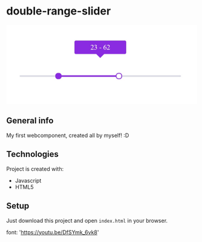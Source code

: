 # double-range-slider

![My double-range-slider](./double-range-slider-example.jpeg)

## General info
My first webcomponent, created all by myself! :D

## Technologies
Project is created with:
* Javascript
* HTML5

## Setup
Just download this project and open `index.html` in your browser.

font: 'https://youtu.be/DfSYmk_6vk8'

